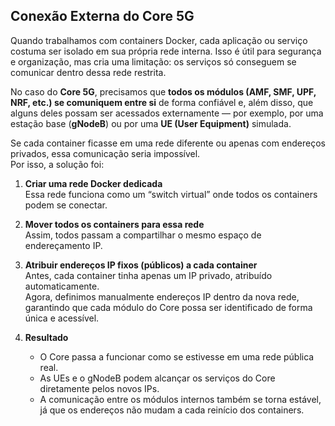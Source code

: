 ## Conexão Externa do Core 5G

Quando trabalhamos com containers Docker, cada aplicação ou serviço costuma ser isolado em sua própria rede interna.  Isso é útil para segurança e organização, mas cria uma limitação: os serviços só conseguem se comunicar dentro dessa rede restrita.

No caso do **Core 5G**, precisamos que **todos os módulos (AMF, SMF, UPF, NRF, etc.) se comuniquem entre si** de forma confiável e, além disso, que alguns deles possam ser acessados externamente — por exemplo, por uma estação base (**gNodeB**) ou por uma **UE (User Equipment)** simulada.

Se cada container ficasse em uma rede diferente ou apenas com endereços privados, essa comunicação seria impossível.  
Por isso, a solução foi:

1. **Criar uma rede Docker dedicada**  
   Essa rede funciona como um “switch virtual” onde todos os containers podem se conectar.

2. **Mover todos os containers para essa rede**  
   Assim, todos passam a compartilhar o mesmo espaço de endereçamento IP.

3. **Atribuir endereços IP fixos (públicos) a cada container**  
   Antes, cada container tinha apenas um IP privado, atribuído automaticamente.  
   Agora, definimos manualmente endereços IP dentro da nova rede, garantindo que cada módulo do Core possa ser identificado de forma única e acessível.

4. **Resultado**  
   - O Core passa a funcionar como se estivesse em uma rede pública real.  
   - As UEs e o gNodeB podem alcançar os serviços do Core diretamente pelos novos IPs.  
   - A comunicação entre os módulos internos também se torna estável, já que os endereços não mudam a cada reinício dos containers.
